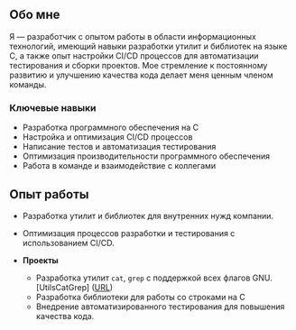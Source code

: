 ## Обо мне

Я — разработчик с опытом работы в области информационных технологий, имеющий навыки разработки утилит и библиотек на языке C, а также опыт настройки CI/CD процессов для автоматизации тестирования и сборки проектов. Мое стремление к постоянному развитию и улучшению качества кода делает меня ценным членом команды.

### Ключевые навыки
- Разработка программного обеспечения на C
- Настройка и оптимизация CI/CD процессов
- Написание тестов и автоматизация тестирования
- Оптимизация производительности программного обеспечения
- Работа в команде и взаимодействие с коллегами

## Опыт работы

  - Разработка утилит и библиотек для внутренних нужд компании.
  - Оптимизация процессов разработки и тестирования с использованием CI/CD.

- **Проекты**
  - Разработка утилит `cat`, `grep` с поддержкой всех флагов GNU. [UtilsCatGrep] ([URL](https://github.com/KovikaSA/UtilsCatGrep))
  - Разработка библиотеки для работы со строками на C
  - Внедрение автоматизированного тестирования для повышения качества кода.

